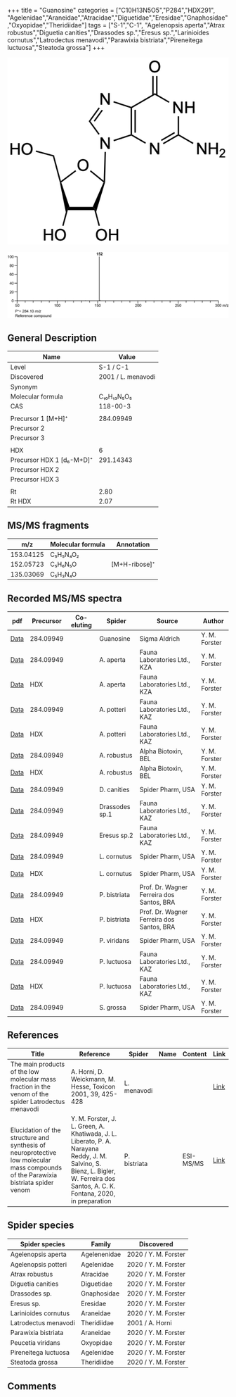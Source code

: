 +++
title = "Guanosine"
categories = ["C10H13N5O5","P284","HDX291",
"Agelenidae","Araneidae","Atracidae","Diguetidae","Eresidae","Gnaphosidae","Oxyopidae","Theridiidae"]
tags = ["S-1","C-1",
"Agelenopsis aperta","Atrax robustus","Diguetia canities","Drassodes sp.","Eresus sp.","Larinioides cornutus","Latrodectus menavodi","Parawixia bistriata","Pireneitega luctuosa","Steatoda grossa"]
+++

![](/img/Guanosine.png)

![](/img_MSMS/284_Guanosine.png)

## General Description

| Name                      | Value              |
|---------------------------|--------------------|
| Level                     | S-1 / C-1                  |
| Discovered                | 2001 / L. menavodi |
| Synonym                   |                    |
| Molecular formula         | C₁₀H₁₃N₅O₅         |
| CAS                       | 118-00-3           |
|                           |                    |
| Precursor 1 [M+H]⁺        | 284.09949          |
| Precursor 2               |                    |
| Precursor 3               |                    |
|                           |                    |
| HDX                       | 6                  |
| Precursor HDX 1 [d₆-M+D]⁺ | 291.14343          |
| Precursor HDX 2           |                    |
| Precursor HDX 3           |                    |
|                           |                    |
| Rt                        | 2.80               |
| Rt HDX                    | 2.07               |

## MS/MS fragments

| m/z       | Molecular formula | Annotation    |
|-----------|-------------------|---------------|
| 153.04125 | C₅H₅N₄O₂          |               |
| 152.05723 | C₅H₆N₅O           | [M+H-ribose]⁺ |
| 135.03069 | C₅H₃N₄O           |               |

## Recorded MS/MS spectra

| pdf                                            | Precursor | Co-eluting | Spider    | Source                       | Author        |
|------------------------------------------------|-----------|------------|-----------|------------------------------|---------------|
| [Data](/pdf/284_Guanosine_2-77.pdf)            | 284.09949 |            | Guanosine | Sigma Aldrich                | Y. M. Forster |
| [Data](/pdf/A-aperta/284_Guanosine_Aa.pdf)     | 284.09949 |            | A. aperta | Fauna Laboratories Ltd., KZA | Y. M. Forster |
| [Data](/pdf/A-aperta/284_Guanosine_Aa_HDX.pdf) | HDX       |            | A. aperta | Fauna Laboratories Ltd., KZA | Y. M. Forster |
| [Data](/pdf/A-potteri/284_Guanosine_Ap.pdf) | 284.09949 |           | A. potteri | Fauna Laboratories Ltd., KAZ | Y. M. Forster |
| [Data](/pdf/A-potteri/284_Guanosine_Ap_HDX.pdf) | HDX |           | A. potteri | Fauna Laboratories Ltd., KAZ | Y. M. Forster |
| [Data](/pdf/A-robustus/284_Guanosine_Ar.pdf) | 284.09949 |           | A. robustus | Alpha Biotoxin, BEL | Y. M. Forster |
| [Data](/pdf/A-robustus/284_Guanosine_Ar_HDX.pdf) | HDX |           | A. robustus | Alpha Biotoxin, BEL | Y. M. Forster |
| [Data](/pdf/D-canities/284_Guanosine_Dc.pdf) | 284.09949 |           | D. canities | Spider Pharm, USA | Y. M. Forster |
| [Data](/pdf/Drassodes-sp1/284_Guanosine_Dr-sp1.pdf) | 284.09949 |           | Drassodes sp.1 | Fauna Laboratories Ltd., KAZ | Y. M. Forster |
| [Data](/pdf/Eresus-sp2/284_Guanosine_Er-sp2.pdf) | 284.09949 |           | Eresus sp.2 | Fauna Laboratories Ltd., KAZ | Y. M. Forster |
| [Data](/pdf/L-cornutus/284_Guanosine_Lc.pdf) | 284.09949 |           | L. cornutus | Spider Pharm, USA | Y. M. Forster |
| [Data](/pdf/L-cornutus/284_Guanosine_Lc_HDX.pdf) | HDX |           | L. cornutus | Spider Pharm, USA | Y. M. Forster |
| [Data](/pdf/P-bistriata/284_Guanosine_Pb.pdf) | 284.09949 |           | P. bistriata | Prof. Dr. Wagner Ferreira dos Santos, BRA | Y. M. Forster |
| [Data](/pdf/P-bistriata/284_Guanosine_Pb_HDX.pdf) | HDX |           | P. bistriata | Prof. Dr. Wagner Ferreira dos Santos, BRA | Y. M. Forster |
| [Data](/pdf/P-viridans/284_Guanosine_Pv.pdf) | 284.09949 |           | P. viridans | Spider Pharm, USA | Y. M. Forster |
| [Data](/pdf/P-luctuosa/284_Guanosine_Pl.pdf) | 284.09949 |           | P. luctuosa | Fauna Laboratories Ltd., KAZ | Y. M. Forster |
| [Data](/pdf/P-luctuosa/284_Guanosine_Pl_HDX.pdf) | HDX |           | P. luctuosa | Fauna Laboratories Ltd., KAZ | Y. M. Forster |
| [Data](/pdf/S-grossa/284_Guanosine_Sg.pdf) | 284.09949 |           | S. grossa | Spider Pharm, USA | Y. M. Forster |

## References

| Title                                                                                                | Reference                                                   | Spider      | Name | Content | Link                                                                |
|------------------------------------------------------------------------------------------------------|-------------------------------------------------------------|-------------|------|---------|---------------------------------------------------------------------|
| The main products of the low molecular mass fraction in the venom of the spider Latrodectus menavodi | A. Horni, D. Weickmann, M. Hesse, Toxicon 2001, 39, 425-428 | L. menavodi |      |         | [Link](https://www.sciencedirect.com/science/article/pii/S0041010100001471) |
| Elucidation of the structure and synthesis of neuroprotective low molecular mass compounds of the Parawixia bistriata spider venom      | Y. M. Forster, J. L. Green, A. Khatiwada, J. L. Liberato, P. A. Narayana Reddy, J. M. Salvino, S. Bienz, L. Bigler, W. Ferreira dos Santos, A. C. K. Fontana, 2020, in preparation          | P. bistriata       |      | ESI-MS/MS        | [Link](unknown)     |

## Spider species

| Spider species       | Family       | Discovered           |
|----------------------|--------------|----------------------|
| Agelenopsis aperta   | Agelenenidae | 2020 / Y. M. Forster |
| Agelenopsis potteri | Agelenidae | 2020 / Y. M. Forster |
| Atrax robustus | Atracidae | 2020 / Y. M. Forster |
| Diguetia canities | Diguetidae | 2020 / Y. M. Forster |
| Drassodes sp. | Gnaphosidae | 2020 / Y. M. Forster |
| Eresus sp. | Eresidae | 2020 / Y. M. Forster |
| Larinioides cornutus | Araneidae | 2020 / Y. M. Forster |
| Latrodectus menavodi | Theridiidae  | 2001 / A. Horni      |
| Parawixia bistriata | Araneidae | 2020 / Y. M. Forster |
| Peucetia viridans | Oxyopidae | 2020 / Y. M. Forster |
| Pireneitega luctuosa | Agelenidae | 2020 / Y. M. Forster |
| Steatoda grossa | Theridiidae | 2020 / Y. M. Forster |

## Comments